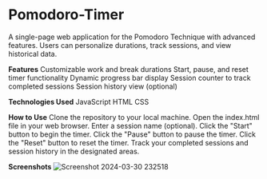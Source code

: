# Pomodoro-Timer

A single-page web application for the Pomodoro Technique with advanced features. Users can personalize durations, track sessions, and view historical data.

**Features**
Customizable work and break durations
Start, pause, and reset timer functionality
Dynamic progress bar display
Session counter to track completed sessions
Session history view (optional)

**Technologies Used**
JavaScript
HTML
CSS

**How to Use**
Clone the repository to your local machine.
Open the index.html file in your web browser.
Enter a session name (optional).
Click the "Start" button to begin the timer.
Click the "Pause" button to pause the timer.
Click the "Reset" button to reset the timer.
Track your completed sessions and session history in the designated areas.

**Screenshots**
![Screenshot 2024-03-30 232518](https://github.com/Amitreddy14/Pomodoro-Timer/assets/84320838/9588848f-f441-4289-889a-6856518d6ea4)




